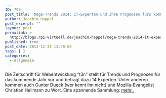 ```yaml
---
ID: 798
post_title: 'Mega-Trends 2014: IT-Experten und ihre Prognosen fürs kommende Jahr'
author: Joachim Happel
post_excerpt: ""
layout: post
permalink: >
  http://blogs.rpi-virtuell.de/joachim-happel/mega-trends-2014-it-experten-und-ihre-prognosen-fuers-kommende-jahr/
published: true
post_date: 2013-12-31 13:48:00
tags: [ ]
categories:
  - Allgemein
---
```

Die Zeitschrift für Webentwicklung "t3n" stellt für Trends und Prognosen für das kommende Jahr vor und befragt dazu 14 Experten. Unter anderen kommen auch Gunter Dueck (wer kennt ihn nicht) und Mozilla-Evangelist Christian Heilmann zu Wort. Eine spannende Sammlung: <a href="http://t3n.de/news/mega-trends-2014-519046/">mehr..</a>